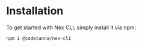 # Installation

To get started with Nex CLI, simply install it via npm:

```
npm i @codetanna/nex-cli

```
